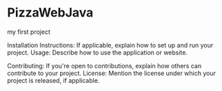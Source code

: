 # PizzaWebJava
my first project 

Installation Instructions: If applicable, explain how to set up and run your project.
Usage: Describe how to use the application or website.

Contributing: If you're open to contributions, explain how others can contribute to your project.
License: Mention the license under which your project is released, if applicable.
